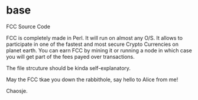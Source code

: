 # base
FCC Source Code

FCC is completely made in Perl. It will run on almost any O/S.
It allows to participate in one of the fastest and most secure Crypto Currencies on planet earth.
You can earn FCC by mining it or running a node in which case you will get part of the fees payed over transactions.

The file strcuture should be kinda self-explanatory.

May the FCC tkae you down the rabbithole, say hello to Alice from me!

Chaosje.
